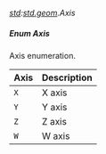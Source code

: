 _[std](../../modules/std/std-module.md):[std.geom](../../modules/std/std-geom.md).Axis_
##### Enum Axis
Axis enumeration.

| Axis	| Description
|:------|:-----------
| `X`	| X axis
| `Y`	| Y axis
| `Z`	| Z axis
| `W`	| W axis
